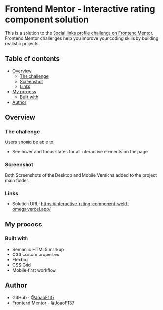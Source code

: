 # Frontend Mentor - Interactive rating component solution

This is a solution to the [Social links profile challenge on Frontend Mentor](https://www.frontendmentor.io/challenges/social-links-profile-UG32l9m6dQ). Frontend Mentor challenges help you improve your coding skills by building realistic projects. 

## Table of contents

- [Overview](#overview)
  - [The challenge](#the-challenge)
  - [Screenshot](#screenshot)
  - [Links](#links)
- [My process](#my-process)
  - [Built with](#built-with)
- [Author](#author)

## Overview

### The challenge

Users should be able to:

- See hover and focus states for all interactive elements on the page

### Screenshot

Both Screenshots of the Desktop and Mobile Versions added to the project main folder.

### Links

- Solution URL: https://interactive-rating-component-weld-omega.vercel.app/ 

## My process

### Built with

- Semantic HTML5 markup
- CSS custom properties
- Flexbox
- CSS Grid
- Mobile-first workflow

## Author

- GitHub - [@JoaoF137](https://github.com/JoaoF137)
- Frontend Mentor - [@JoaoF137](https://www.frontendmentor.io/profile/JoaoF137)
